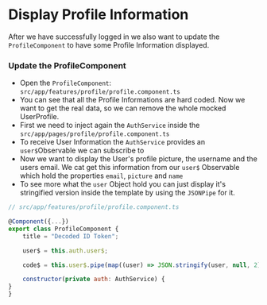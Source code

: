 # Display Profile Information

After we have successfully logged in we also want to update the `ProfileComponent` to have some Profile Information displayed.

### Update the ProfileComponent

- Open the `ProfileComponent`: `src/app/features/profile/profile.component.ts`
- You can see that all the Profile Informations are hard coded. Now we want to get the real data, so we can remove the whole mocked UserProfile.
- First we need to inject again the `AuthService` inside the `src/app/pages/profile/profile.component.ts`
- To receive User Information the `AuthService` provides an `user$`Observable we can subscribe to
- Now we want to display the User's profile picture, the username and the users email. We cat get this information from our `user$` Observable which hold the properties `email`, `picture` and `name`
- To see more what the `user` Object hold you can just display it's stringified version inside the template by using the `JSONPipe` for it.


```javascript
// src/app/features/profile/profile.component.ts

@Component({...})
export class ProfileComponent {
    title = "Decoded ID Token";

    user$ = this.auth.user$;

    code$ = this.user$.pipe(map((user) => JSON.stringify(user, null, 2)));

    constructor(private auth: AuthService) {
}
}
```
